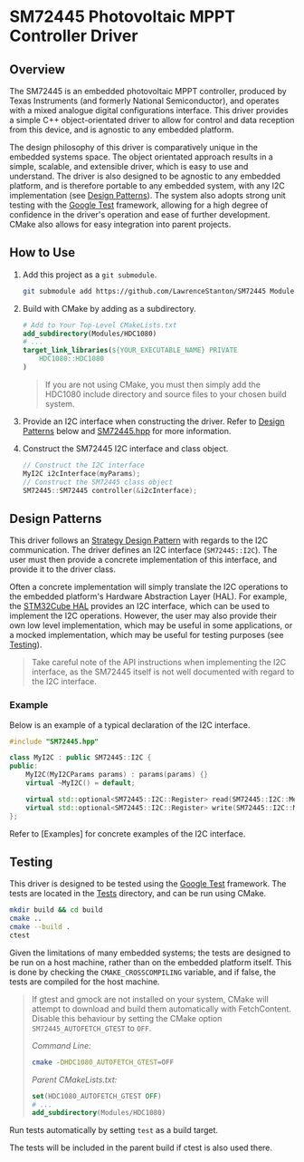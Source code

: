# SM72445 Photovoltaic MPPT Controller Driver

## Overview

The SM72445 is an embedded photovoltaic MPPT controller, produced by Texas Instruments (and formerly National Semiconductor), and operates with a mixed analogue digital configurations interface. This driver provides a simple C++ object-orientated driver to allow for control and data reception from this device, and is agnostic to any embedded platform.

The design philosophy of this driver is comparatively unique in the embedded systems space. The object orientated approach results in a simple, scalable, and extensible driver, which is easy to use and understand. The driver is also designed to be agnostic to any embedded platform, and is therefore portable to any embedded system, with any I2C implementation (see [Design Patterns](#design-patterns)). The system also adopts strong unit testing with the [Google Test](https://google.github.io/googletest/) framework, allowing for a high degree of confidence in the driver's operation and ease of further development. CMake also allows for easy integration into parent projects.

## How to Use

1. Add this project as a `git submodule`.

    ```zsh
    git submodule add https://github.com/LawrenceStanton/SM72445 Modules/SM72445
    ```

2. Build with CMake by adding as a subdirectory.

    ```cmake
    # Add to Your Top-Level CMakeLists.txt
    add_subdirectory(Modules/HDC1080)
    # ...
    target_link_libraries(${YOUR_EXECUTABLE_NAME} PRIVATE 
        HDC1080::HDC1080
    )    
    ```

    > If you are not using CMake, you must then simply add the HDC1080 include directory and source files to your chosen build system.

3. Provide an I2C interface when constructing the driver. Refer to [Design Patterns](#design-patterns) below and [SM72445.hpp](Inc/SM72445.hpp) for more information.

4. Construct the SM72445 I2C interface and class object.

    ```cpp
    // Construct the I2C interface
    MyI2C i2cInterface(myParams);
    // Construct the SM72445 class object
    SM72445::SM72445 controller(&i2cInterface);
    ```

## Design Patterns

This driver follows an [Strategy Design Pattern](https://en.wikipedia.org/wiki/Strategy_pattern) with regards to the I2C communication. The driver defines an I2C interface (`SM72445::I2C`). The user must then provide a concrete implementation of this interface, and provide it to the driver class.

Often a concrete implementation will simply translate the I2C operations to the embedded platform's Hardware Abstraction Layer (HAL). For example, the [STM32Cube HAL](https://www.st.com/en/embedded-software/stm32cube-mcu-mpu-packages.html) provides an I2C interface, which can be used to implement the I2C operations. However, the user may also provide their own low level implementation, which may be useful in some applications, or a mocked implementation, which may be useful for testing purposes (see [Testing](#testing)).

> Take careful note of the API instructions when implementing the I2C interface, as the SM72445 itself is not well documented with regard to the I2C interface.

### Example

Below is an example of a typical declaration of the I2C interface.

```cpp
#include "SM72445.hpp"

class MyI2C : public SM72445::I2C {
public:
    MyI2C(MyI2CParams params) : params(params) {}
    virtual ~MyI2C() = default;

    virtual std::optional<SM72445::I2C::Register> read(SM72445::I2C::MemoryAddress address) override;
    virtual std::optional<SM72445::I2C::Register> write(SM72445::I2C::MemoryAddress address, SM72445::I2C::Register) override;
};
```

Refer to [Examples] for concrete examples of the I2C interface.

## Testing

This driver is designed to be tested using the [Google Test](https://google.github.io/googletest/) framework. The tests are located in the [Tests](Tests) directory, and can be run using CMake.

```zsh
mkdir build && cd build
cmake ..
cmake --build .
ctest
```

Given the limitations of many embedded systems; the tests are designed to be run on a host machine, rather than on the embedded platform itself. This is done by checking the `CMAKE_CROSSCOMPILING` variable, and if false, the tests are compiled for the host machine.

> If gtest and gmock are not installed on your system, CMake will attempt to download and build them automatically with FetchContent. Disable this behaviour by setting the CMake option `SM72445_AUTOFETCH_GTEST` to `OFF`.
>
> _Command Line:_
>
>```zsh
>cmake -DHDC1080_AUTOFETCH_GTEST=OFF
>```
>
> _Parent CMakeLists.txt:_
>
> ```cmake
> set(HDC1080_AUTOFETCH_GTEST OFF)
> # ...
> add_subdirectory(Modules/HDC1080)
>```

Run tests automatically by setting `test` as a build target.

The tests will be included in the parent build if ctest is also used there.
